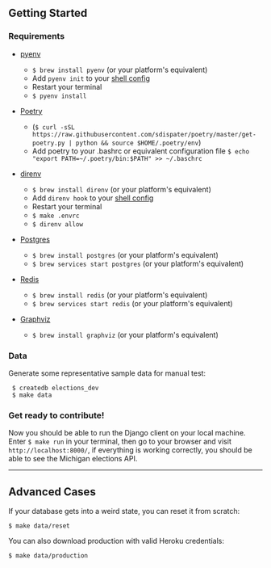 ## Getting Started

### Requirements

- [pyenv](https://github.com/pyenv/pyenv)

  - `$ brew install pyenv` (or your platform's equivalent)
  - Add `pyenv init` to your [shell config](https://github.com/pyenv/pyenv#installation)
  - Restart your terminal
  - `$ pyenv install`

- [Poetry](https://poetry.eustace.io/docs/)

  - (`$ curl -sSL https://raw.githubusercontent.com/sdispater/poetry/master/get-poetry.py | python && source $HOME/.poetry/env`)
  - Add poetry to your .bashrc or equivalent configuration file `$ echo "export PATH=~/.poetry/bin:$PATH" >> ~/.baschrc`

- [direnv](https://direnv.net/)

  - `$ brew install direnv` (or your platform's equivalent)
  - Add `direnv hook` to your [shell config](https://direnv.net/)
  - Restart your terminal
  - `$ make .envrc`
  - `$ direnv allow`

- [Postgres](https://www.postgresql.org/)

  - `$ brew install postgres` (or your platform's equivalent)
  - `$ brew services start postgres` (or your platform's equivalent)

- [Redis](https://redis.io/)

  - `$ brew install redis` (or your platform's equivalent)
  - `$ brew services start redis` (or your platform's equivalent)

- [Graphviz](https://www.graphviz.org/)

  - `$ brew install graphviz` (or your platform's equivalent)

### Data

Generate some representative sample data for manual test:

```
 $ createdb elections_dev
 $ make data
```

### Get ready to contribute!

Now you should be able to run the Django client on your local machine. Enter `$ make run` in your terminal, then go to your browser and visit `http://localhost:8000/`,
if everything is working correctly, you should be able to see the Michigan elections API.

---

## Advanced Cases

If your database gets into a weird state, you can reset it from scratch:

```
$ make data/reset
```

You can also download production with valid Heroku credentials:

```
$ make data/production
```
